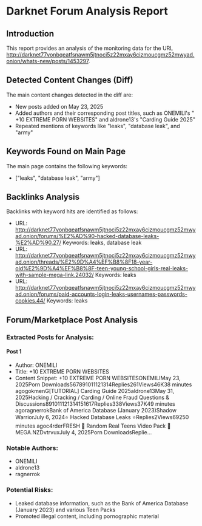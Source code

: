 # Darknet Forum Analysis Report
## Introduction
This report provides an analysis of the monitoring data for the URL http://darknet77vonbqeatfsnawm5jtnoci5z22mxay6cizmoucgmz52mwyad.onion/whats-new/posts/1453297.

## Detected Content Changes (Diff)
The main content changes detected in the diff are:
* New posts added on May 23, 2025
* Added authors and their corresponding post titles, such as ONEMILI's " +10 EXTREME PORN WEBSITES" and aldrone13's "Carding Guide 2025"
* Repeated mentions of keywords like "leaks", "database leak", and "army"

## Keywords Found on Main Page
The main page contains the following keywords:
* ["leaks", "database leak", "army"]

## Backlinks Analysis
Backlinks with keyword hits are identified as follows:
- URL: http://darknet77vonbqeatfsnawm5jtnoci5z22mxay6cizmoucgmz52mwyad.onion/forums/%E2%AD%90-hacked-database-leaks-%E2%AD%90.27/
  Keywords: leaks, database leak
- URL: http://darknet77vonbqeatfsnawm5jtnoci5z22mxay6cizmoucgmz52mwyad.onion/threads/%E2%9D%A4%EF%B8%8F18-year-old%E2%9D%A4%EF%B8%8F-teen-young-school-girls-real-leaks-with-sample-mega-link.24032/
  Keywords: leaks
- URL: http://darknet77vonbqeatfsnawm5jtnoci5z22mxay6cizmoucgmz52mwyad.onion/forums/paid-accounts-login-leaks-usernames-passwords-cookies.44/
  Keywords: leaks

## Forum/Marketplace Post Analysis
### Extracted Posts for Analysis:
#### Post 1
* Author: ONEMILI
* Title: +10 EXTREME PORN WEBSITES
* Content Snippet: +10 EXTREME PORN WEBSITESONEMILIMay 23, 2025Porn Downloads567891011121314Replies261Views46K38 minutes agogokmenG[TUTORIAL]  Carding Guide 2025aldrone13May 31, 2025Hacking / Cracking / Carding / Online Fraud Questions & Discussions891011121314151617Replies338Views37K49 minutes agoragnerrokBank of America Database (January 2023)Shadow WarriorJuly 6, 2024⭐ Hacked Database Leaks ⭐Replies2Views69250 minutes agoc4rderFRESH 💎 Random Real Teens Video Pack 💋 MEGA.NZDvtrvuxJuly 4, 2025Porn DownloadsReplie...



### Notable Authors:
* ONEMILI
* aldrone13
* ragnerrok

### Potential Risks:
* Leaked database information, such as the Bank of America Database (January 2023) and various Teen Packs
* Promoted illegal content, including pornographic material